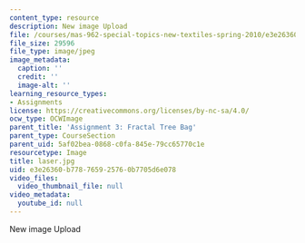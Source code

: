 ```yaml
---
content_type: resource
description: New image Upload
file: /courses/mas-962-special-topics-new-textiles-spring-2010/e3e26360b778765925760b7705d6e078_laser.jpg
file_size: 29596
file_type: image/jpeg
image_metadata:
  caption: ''
  credit: ''
  image-alt: ''
learning_resource_types:
- Assignments
license: https://creativecommons.org/licenses/by-nc-sa/4.0/
ocw_type: OCWImage
parent_title: 'Assignment 3: Fractal Tree Bag'
parent_type: CourseSection
parent_uid: 5af02bea-0868-c0fa-845e-79cc65770c1e
resourcetype: Image
title: laser.jpg
uid: e3e26360-b778-7659-2576-0b7705d6e078
video_files:
  video_thumbnail_file: null
video_metadata:
  youtube_id: null
---
```

New image Upload